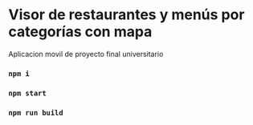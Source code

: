 # Visor de restaurantes y menús por categorías con mapa 
Aplicacion movil de proyecto final universitario
### `npm i`
### `npm start`
### `npm run build`
